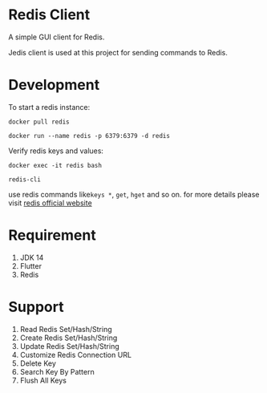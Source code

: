 # Redis Client
A simple GUI client for Redis.

Jedis client is used at this project for sending commands to Redis. 

# Development
To start a redis instance:

`docker pull redis`

`docker run --name redis -p 6379:6379 -d redis`

Verify redis keys and values:

`docker exec -it redis bash`

`redis-cli`

use redis commands like`keys *`, `get`, `hget` and so on.
for more details please visit <a href="https://redis.io/commands" target="_blank">redis official website</a>

# Requirement
1. JDK 14
2. Flutter
3. Redis

# Support
1. Read Redis Set/Hash/String
2. Create Redis Set/Hash/String
3. Update Redis Set/Hash/String
4. Customize Redis Connection URL
5. Delete Key
6. Search Key By Pattern
7. Flush All Keys

